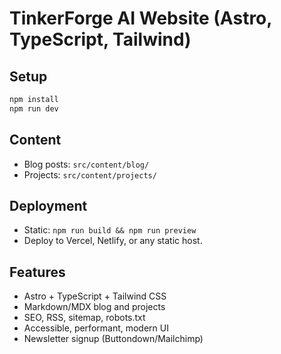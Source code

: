 # TinkerForge AI Website (Astro, TypeScript, Tailwind)

## Setup

```bash
npm install
npm run dev
```

## Content

- Blog posts: `src/content/blog/`
- Projects: `src/content/projects/`

## Deployment

- Static: `npm run build && npm run preview`
- Deploy to Vercel, Netlify, or any static host.

## Features

- Astro + TypeScript + Tailwind CSS
- Markdown/MDX blog and projects
- SEO, RSS, sitemap, robots.txt
- Accessible, performant, modern UI
- Newsletter signup (Buttondown/Mailchimp)
